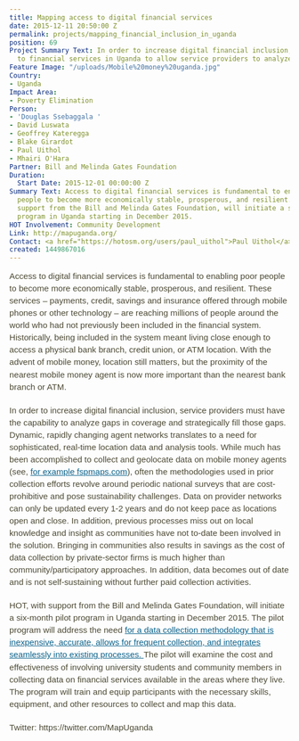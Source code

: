 ```yaml
---
title: Mapping access to digital financial services
date: 2015-12-11 20:50:00 Z
permalink: projects/mapping_financial_inclusion_in_uganda
position: 69
Project Summary Text: In order to increase digital financial inclusion, HOT maps access
  to financial services in Uganda to allow service providers to analyze gaps in coverage.
Feature Image: "/uploads/Mobile%20money%20uganda.jpg"
Country:
- Uganda
Impact Area:
- Poverty Elimination
Person:
- 'Douglas Ssebaggala '
- David Luswata
- Geoffrey Kateregga
- Blake Girardot
- Paul Uithol
- Mhairi O'Hara
Partner: Bill and Melinda Gates Foundation
Duration:
  Start Date: 2015-12-01 00:00:00 Z
Summary Text: Access to digital financial services is fundamental to enabling poor
  people to become more economically stable, prosperous, and resilient. HOT, with
  support from the Bill and Melinda Gates Foundation, will initiate a six-month pilot
  program in Uganda starting in December 2015.
HOT Involvement: Community Development
Link: http://mapuganda.org/
Contact: <a href="https://hotosm.org/users/paul_uithol">Paul Uithol</a>
created: 1449867016
---
```


<p style="transition: background-color 0.2s linear, border-color 0.2s linear, box-shadow 0.2s linear, color 0.2s linear, opacity 0.2s linear, text-shadow 0.2s linear, transform 0.2s linear; margin-top: 0px; margin-bottom: 20px; outline: 0px; font-stretch: inherit; font-size: 15.2px; line-height: 22.04px; font-family: bodyfont, Verdana, Helvetica, Arial, sans-serif; color: #4d4a35;">Access to digital financial services is fundamental to enabling poor people to become more economically stable, prosperous, and resilient. These services – payments, credit, savings and insurance offered through mobile phones or other technology – are reaching millions of people around the world who had not previously been included in the financial system. Historically, being included in the system meant living close enough to access a physical bank branch, credit union, or ATM location. With the advent of mobile money, location still matters, but the proximity of the nearest mobile money agent is now more important than the nearest bank branch or ATM.</p><p style="transition: background-color 0.2s linear, border-color 0.2s linear, box-shadow 0.2s linear, color 0.2s linear, opacity 0.2s linear, text-shadow 0.2s linear, transform 0.2s linear; margin-top: 0px; margin-bottom: 20px; outline: 0px; font-stretch: inherit; font-size: 15.2px; line-height: 22.04px; font-family: bodyfont, Verdana, Helvetica, Arial, sans-serif; color: #4d4a35;">In order to increase digital financial inclusion, service providers must have the capability to analyze gaps in coverage and strategically fill those gaps. Dynamic, rapidly changing agent networks translates to a need for sophisticated, real-time location data and analysis tools. While much has been accomplished to collect and geolocate data on mobile money agents (see,&nbsp;<a style="transition: background-color 0.2s linear, border-color 0.2s linear, box-shadow 0.2s linear, color 0.2s linear, opacity 0.2s linear, text-shadow 0.2s linear, transform 0.2s linear; border-bottom-width: 1px; border-bottom-style: solid; border-bottom-color: rgba(11, 98, 139, 0); outline: 0px; font-style: inherit; font-variant: inherit; font-weight: inherit; font-stretch: inherit; font-size: inherit; line-height: inherit; font-family: inherit; color: #0b628b;" href="http://www.fspmaps.com/" target="_blank">for example fspmaps.com</a>), often the methodologies used in prior collection efforts revolve around periodic national surveys that are cost-prohibitive and pose sustainability challenges. Data on provider networks can only be updated every 1-2 years and do not keep pace as locations open and close. In addition, previous processes miss out on local knowledge and insight as communities have not to-date been involved in the solution. Bringing in communities also results in savings as the cost of data collection by private-sector firms is much higher than community/participatory approaches. In addition, data becomes out of date and is not self-sustaining without further paid collection activities.</p><p style="transition: background-color 0.2s linear, border-color 0.2s linear, box-shadow 0.2s linear, color 0.2s linear, opacity 0.2s linear, text-shadow 0.2s linear, transform 0.2s linear; margin-top: 0px; margin-bottom: 20px; outline: 0px; font-stretch: inherit; font-size: 15.2px; line-height: 22.04px; font-family: bodyfont, Verdana, Helvetica, Arial, sans-serif; color: #4d4a35;">HOT, with support from the Bill and Melinda Gates Foundation, will initiate a six-month pilot program in Uganda starting in December 2015. The pilot program will address the need&nbsp;<a style="transition: background-color 0.2s linear, border-color 0.2s linear, box-shadow 0.2s linear, color 0.2s linear, opacity 0.2s linear, text-shadow 0.2s linear, transform 0.2s linear; border-bottom-width: 1px; border-bottom-style: solid; border-bottom-color: rgba(11, 98, 139, 0); outline: 0px; font-style: inherit; font-variant: inherit; font-weight: inherit; font-stretch: inherit; font-size: inherit; line-height: inherit; font-family: inherit; color: #0b628b;" href="http://blogs.afi-global.org/2015/09/09/the-next-step-in-geospatial-data-for-financial-inclusion-putting-providers-front-and-center/" target="_blank">for a data collection methodology that is inexpensive, accurate, allows for frequent collection, and integrates seamlessly into existing processes.&nbsp;</a>The pilot will examine the cost and effectiveness of involving university students and community members in collecting data on financial services available in the areas where they live. The program will train and equip participants with the necessary skills, equipment, and other resources to collect and map this data.</p><p style="transition: background-color 0.2s linear, border-color 0.2s linear, box-shadow 0.2s linear, color 0.2s linear, opacity 0.2s linear, text-shadow 0.2s linear, transform 0.2s linear; margin-top: 0px; margin-bottom: 20px; outline: 0px; font-stretch: inherit; font-size: 15.2px; line-height: 22.04px; font-family: bodyfont, Verdana, Helvetica, Arial, sans-serif; color: #4d4a35;">Twitter: https://twitter.com/MapUganda</p>

